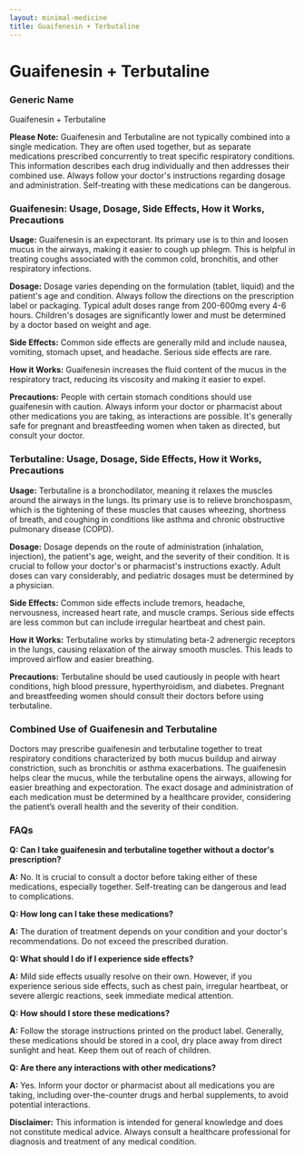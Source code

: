 ```yaml
---
layout: minimal-medicine
title: Guaifenesin + Terbutaline
---
```


# Guaifenesin + Terbutaline
### Generic Name
Guaifenesin + Terbutaline

**Please Note:**  Guaifenesin and Terbutaline are not typically combined into a single medication.  They are often used together, but as separate medications prescribed concurrently to treat specific respiratory conditions. This information describes each drug individually and then addresses their combined use.  Always follow your doctor's instructions regarding dosage and administration.  Self-treating with these medications can be dangerous.


### Guaifenesin: Usage, Dosage, Side Effects, How it Works, Precautions

**Usage:** Guaifenesin is an expectorant.  Its primary use is to thin and loosen mucus in the airways, making it easier to cough up phlegm.  This is helpful in treating coughs associated with the common cold, bronchitis, and other respiratory infections.

**Dosage:** Dosage varies depending on the formulation (tablet, liquid) and the patient's age and condition.  Always follow the directions on the prescription label or packaging.  Typical adult doses range from 200-600mg every 4-6 hours.  Children's dosages are significantly lower and must be determined by a doctor based on weight and age.

**Side Effects:** Common side effects are generally mild and include nausea, vomiting, stomach upset, and headache.  Serious side effects are rare.

**How it Works:** Guaifenesin increases the fluid content of the mucus in the respiratory tract, reducing its viscosity and making it easier to expel.

**Precautions:**  People with certain stomach conditions should use guaifenesin with caution.  Always inform your doctor or pharmacist about other medications you are taking, as interactions are possible.  It's generally safe for pregnant and breastfeeding women when taken as directed, but consult your doctor.

### Terbutaline: Usage, Dosage, Side Effects, How it Works, Precautions

**Usage:** Terbutaline is a bronchodilator, meaning it relaxes the muscles around the airways in the lungs.  Its primary use is to relieve bronchospasm, which is the tightening of these muscles that causes wheezing, shortness of breath, and coughing in conditions like asthma and chronic obstructive pulmonary disease (COPD).

**Dosage:** Dosage depends on the route of administration (inhalation, injection), the patient's age, weight, and the severity of their condition.  It is crucial to follow your doctor's or pharmacist's instructions exactly.  Adult doses can vary considerably, and pediatric dosages must be determined by a physician.

**Side Effects:** Common side effects include tremors, headache, nervousness, increased heart rate, and muscle cramps.  Serious side effects are less common but can include irregular heartbeat and chest pain.

**How it Works:** Terbutaline works by stimulating beta-2 adrenergic receptors in the lungs, causing relaxation of the airway smooth muscles. This leads to improved airflow and easier breathing.

**Precautions:** Terbutaline should be used cautiously in people with heart conditions, high blood pressure, hyperthyroidism, and diabetes. Pregnant and breastfeeding women should consult their doctors before using terbutaline.


### Combined Use of Guaifenesin and Terbutaline

Doctors may prescribe guaifenesin and terbutaline together to treat respiratory conditions characterized by both mucus buildup and airway constriction, such as bronchitis or asthma exacerbations.  The guaifenesin helps clear the mucus, while the terbutaline opens the airways, allowing for easier breathing and expectoration.  The exact dosage and administration of each medication must be determined by a healthcare provider, considering the patient’s overall health and the severity of their condition.


### FAQs

**Q: Can I take guaifenesin and terbutaline together without a doctor's prescription?**

**A:** No.  It is crucial to consult a doctor before taking either of these medications, especially together.  Self-treating can be dangerous and lead to complications.

**Q: How long can I take these medications?**

**A:** The duration of treatment depends on your condition and your doctor's recommendations. Do not exceed the prescribed duration.

**Q: What should I do if I experience side effects?**

**A:** Mild side effects usually resolve on their own.  However, if you experience serious side effects, such as chest pain, irregular heartbeat, or severe allergic reactions, seek immediate medical attention.

**Q: How should I store these medications?**

**A:** Follow the storage instructions printed on the product label. Generally, these medications should be stored in a cool, dry place away from direct sunlight and heat. Keep them out of reach of children.

**Q: Are there any interactions with other medications?**

**A:** Yes.  Inform your doctor or pharmacist about all medications you are taking, including over-the-counter drugs and herbal supplements, to avoid potential interactions.


**Disclaimer:** This information is intended for general knowledge and does not constitute medical advice.  Always consult a healthcare professional for diagnosis and treatment of any medical condition.
